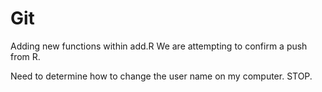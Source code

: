 # Git
Adding new functions within add.R
We are attempting to confirm a push from R.

Need to determine how to change the user name on my computer. STOP.
